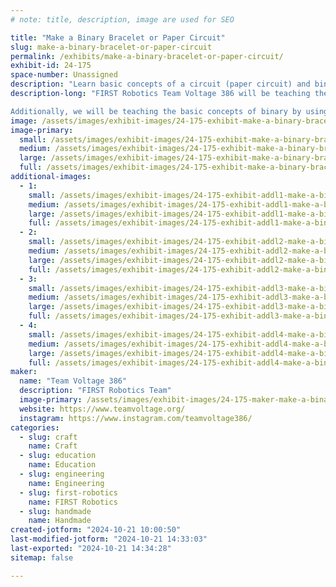 ```yaml
---
# note: title, description, image are used for SEO

title: "Make a Binary Bracelet or Paper Circuit"
slug: make-a-binary-bracelet-or-paper-circuit
permalink: /exhibits/make-a-binary-bracelet-or-paper-circuit/
exhibit-id: 24-175
space-number: Unassigned
description: "Learn basic concepts of a circuit (paper circuit) and binary (binary initials bracelet) "
description-long: "FIRST Robotics Team Voltage 386 will be teaching the basic concepts of a circuit through our paper circuits. These consist of a paper template, button battery, LEDs, and copper tape to make a design light up! After our students guide you through the process, you can take it home!

Additionally, we will be teaching the basic concepts of binary by using black and white beads to represent 1s and 0s. You can then translate your initials into ASCII and create a bracelet to wear around the Faire! "
image: /assets/images/exhibit-images/24-175-exhibit-make-a-binary-bracelet-or-paper-circuit-screenshot-20241021-095240-gmail-large.jpg
image-primary: 
  small: /assets/images/exhibit-images/24-175-exhibit-make-a-binary-bracelet-or-paper-circuit-screenshot-20241021-095240-gmail-small.jpg
  medium: /assets/images/exhibit-images/24-175-exhibit-make-a-binary-bracelet-or-paper-circuit-screenshot-20241021-095240-gmail-medium.jpg
  large: /assets/images/exhibit-images/24-175-exhibit-make-a-binary-bracelet-or-paper-circuit-screenshot-20241021-095240-gmail-large.jpg
  full: /assets/images/exhibit-images/24-175-exhibit-make-a-binary-bracelet-or-paper-circuit-screenshot-20241021-095240-gmail-full.jpg
additional-images: 
  - 1:
    small: /assets/images/exhibit-images/24-175-exhibit-addl1-make-a-binary-bracelet-or-paper-circuit-screenshot-20241021-095256-gmail-small.jpg
    medium: /assets/images/exhibit-images/24-175-exhibit-addl1-make-a-binary-bracelet-or-paper-circuit-screenshot-20241021-095256-gmail-medium.jpg
    large: /assets/images/exhibit-images/24-175-exhibit-addl1-make-a-binary-bracelet-or-paper-circuit-screenshot-20241021-095256-gmail-large.jpg
    full: /assets/images/exhibit-images/24-175-exhibit-addl1-make-a-binary-bracelet-or-paper-circuit-screenshot-20241021-095256-gmail-full.jpg
  - 2:
    small: /assets/images/exhibit-images/24-175-exhibit-addl2-make-a-binary-bracelet-or-paper-circuit-screenshot-20241021-095358-gmail-small.jpg
    medium: /assets/images/exhibit-images/24-175-exhibit-addl2-make-a-binary-bracelet-or-paper-circuit-screenshot-20241021-095358-gmail-medium.jpg
    large: /assets/images/exhibit-images/24-175-exhibit-addl2-make-a-binary-bracelet-or-paper-circuit-screenshot-20241021-095358-gmail-large.jpg
    full: /assets/images/exhibit-images/24-175-exhibit-addl2-make-a-binary-bracelet-or-paper-circuit-screenshot-20241021-095358-gmail-full.jpg
  - 3:
    small: /assets/images/exhibit-images/24-175-exhibit-addl3-make-a-binary-bracelet-or-paper-circuit-screenshot-20241021-095333-gmail-small.jpg
    medium: /assets/images/exhibit-images/24-175-exhibit-addl3-make-a-binary-bracelet-or-paper-circuit-screenshot-20241021-095333-gmail-medium.jpg
    large: /assets/images/exhibit-images/24-175-exhibit-addl3-make-a-binary-bracelet-or-paper-circuit-screenshot-20241021-095333-gmail-large.jpg
    full: /assets/images/exhibit-images/24-175-exhibit-addl3-make-a-binary-bracelet-or-paper-circuit-screenshot-20241021-095333-gmail-full.jpg
  - 4:
    small: /assets/images/exhibit-images/24-175-exhibit-addl4-make-a-binary-bracelet-or-paper-circuit-screenshot-20241021-095351-gmail-small.jpg
    medium: /assets/images/exhibit-images/24-175-exhibit-addl4-make-a-binary-bracelet-or-paper-circuit-screenshot-20241021-095351-gmail-medium.jpg
    large: /assets/images/exhibit-images/24-175-exhibit-addl4-make-a-binary-bracelet-or-paper-circuit-screenshot-20241021-095351-gmail-large.jpg
    full: /assets/images/exhibit-images/24-175-exhibit-addl4-make-a-binary-bracelet-or-paper-circuit-screenshot-20241021-095351-gmail-full.jpg
maker: 
  name: "Team Voltage 386"
  description: "FIRST Robotics Team"
  image-primary: /assets/images/exhibit-images/24-175-maker-make-a-binary-bracelet-or-paper-circuit-img-8060-medium.JPG
  website: https://www.teamvoltage.org/
  instagram: https://www.instagram.com/teamvoltage386/
categories: 
  - slug: craft
    name: Craft
  - slug: education
    name: Education
  - slug: engineering
    name: Engineering
  - slug: first-robotics
    name: FIRST Robotics
  - slug: handmade
    name: Handmade
created-jotform: "2024-10-21 10:00:50"
last-modified-jotform: "2024-10-21 14:33:03"
last-exported: "2024-10-21 14:34:28"
sitemap: false

---
```

